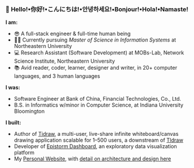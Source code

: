### 👋 **Hello!**•**你好!**•**こんにちは!**•**안녕하세요!**•**Bonjour!**•**Hola!**•**Namaste!** 

__I am:__
- 😎 A full-stack engineer & full-time human being
- 👨‍🎓 Currently pursuing *Master of Science in Information Systems* at Northeastern University
- 💻 Research Assistant (Software Development) at MOBs-Lab, Network Science Institute, Northeastern University
- 📚 Avid reader, coder, learner, designer and writer, in 20+ computer languages, and 3 human languages

**I was:**
- Software Engineer at Bank of China, Financial Technologies, Co., Ltd.
- B.S. in Informatics w/minor in Computer Science, at Indiana University Bloomington

__I built:__
- Author of [Tidraw](https://tidraw.com), a multi-user, live-share infinite whiteboard/canvas drawing application scalable for 1–500 users, a downstream of [Tldraw](https://github.com/tldraw/tldraw)
- Developer of [Epistorm Dashboard](https://fluforecast.epistorm.org), an exploratory data visualization platform
- My [Personal Website](https://www.porterwang.com), with [detail on architecture and design here](https://blog.porterwang.com/personal-website-whitebook)
